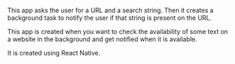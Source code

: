 This app asks the user for a URL and a search string. Then it creates a background task to notify the user if that string is present on the URL.

This app is created when you want to check the availability of some text on a website in the background and get notified when it is available.

It is created using React Native.
